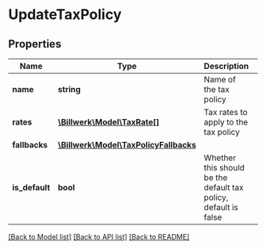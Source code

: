 # UpdateTaxPolicy

## Properties
Name | Type | Description | Notes
------------ | ------------- | ------------- | -------------
**name** | **string** | Name of the tax policy | 
**rates** | [**\Billwerk\Model\TaxRate[]**](TaxRate.md) | Tax rates to apply to the tax policy | [optional] 
**fallbacks** | [**\Billwerk\Model\TaxPolicyFallbacks**](TaxPolicyFallbacks.md) |  | 
**is_default** | **bool** | Whether this should be the default tax policy, default is false | 

[[Back to Model list]](../../README.md#documentation-for-models) [[Back to API list]](../../README.md#documentation-for-api-endpoints) [[Back to README]](../../README.md)

